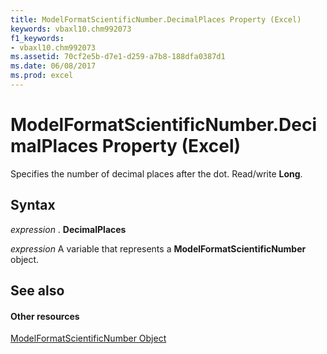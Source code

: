 ```yaml
---
title: ModelFormatScientificNumber.DecimalPlaces Property (Excel)
keywords: vbaxl10.chm992073
f1_keywords:
- vbaxl10.chm992073
ms.assetid: 70cf2e5b-d7e1-d259-a7b8-188dfa0387d1
ms.date: 06/08/2017
ms.prod: excel
---
```



# ModelFormatScientificNumber.DecimalPlaces Property (Excel)

Specifies the number of decimal places after the dot. Read/write  **Long**.


## Syntax

 _expression_ . **DecimalPlaces**

 _expression_ A variable that represents a **ModelFormatScientificNumber** object.


## See also


#### Other resources


[ModelFormatScientificNumber Object](Excel.modelformatscientificnumber.md)


